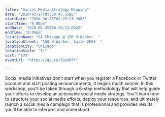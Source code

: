 ```yaml
---
title: "Social Media Strategy Mapping"
date: "2020-02-27T01:30:46.558Z"
startDate: "2020-06-25T00:29:23.000Z"
startTime: "6:00pm"
endDate: "2020-06-25T00:29:23.000Z"
endTime: "8:00pm"
locationName: "GA Chicago @ 150 N Wacker  "
locationStreet: "150 N Wacker, Suite 2600  "
locationCity: "Chicago"
locationState: "IL"
cost: "$75"
eventUrl: "https://ga.co/32w9HfF"

---
```


Social media initiatives don’t start when you register a Facebook or Twitter account and start posting announcements, it begins much sooner. In this workshop, you’ll be taken through a 6-step methodology that will help guide your efforts to develop an actionable social media strategy. You’ll learn how to structure your social media efforts, deploy your resources, and ultimately launch a social media campaign that is professional and provides results you’ll be able to interpret and understand.


